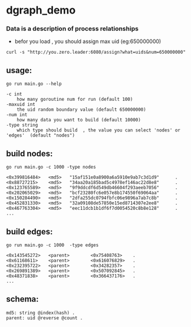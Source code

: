 # dgraph_demo
### Data is a description of process relationships 
- befor you load , you should assign max uid (eg:650000000)
```
curl -s "http://you.zero.leader:6080/assign?what=uids&num=650000000"

```

## usage:
```
go run main.go --help

-c int
    how many goroutine num for run (default 100)
-maxuid int
    the uid random boundary value (default 650000000)
-num int
    how many data you want to build (default 10000)
-type string
    which type should build  , the value you can select 'nodes' or 'edges'  (default "nodes")
```

## build nodes:
```
go run main.go -c 1000 -type nodes

<0x399816484>   <md5>   "15af151e0a8900a6a5910e9ab7c3d1d9"      .
<0x88727215>    <md5>   "34aa20a185bad5c4978ef146ac22d8e8"      .
<0x123765589>   <md5>   "9f9ddcdf6d549db46604f293aeeb7056"      .
<0x202065029>   <md5>   "bcf23280fc6e057e8b174550f69064aa"      .
<0x150284490>   <md5>   "2dfa255dc0794fbfc06e9896a7ab7c8b"      .
<0x452831330>   <md5>   "32a09108de57850e15ed8714307e2ee8"      .
<0x467763304>   <md5>   "eec11dcb1b1df6f7d0054520c8b8e128"      .
...

```

## build edges:
```
go run main.go -c 1000  -type edges 

<0x143545272>   <parent>        <0x75408763>    .
<0x61168611>    <parent>        <0x616076829>   .
<0x232395722>   <parent>        <0x34282357>    .
<0x269891389>   <parent>        <0x507092845>   .
<0x48371838>    <parent>        <0x366437176>   .
...
```

## schema:
```
md5: string @index(hash) .
parent: uid @reverse @count .
```

